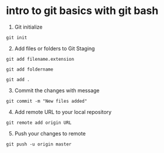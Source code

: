 # intro to git basics with git bash
1. Git initialize
```
git init
```

2. Add files or folders to Git Staging
```
git add filename.extension
```

```
git add foldername
```


```
git add .
```

3. Commit the changes with message
```
git commit -m "New files added"
```

4. Add remote URL to your local repository
```
git remote add origin URL
```

5. Push your changes to remote
```
git push -u origin master
```

